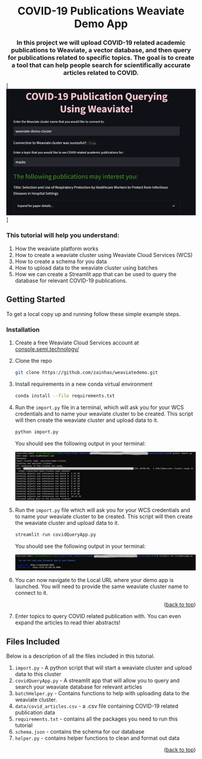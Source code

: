 <h1 align="center">COVID-19 Publications Weaviate Demo App</h1>

<!-- ABOUT THE PROJECT -->
<h3 align="center">In this project we will upload COVID-19 related academic publications to Weaviate, a vector database, and then query for publications related to specific topics. The goal is to create a tool that can help people search for scientifically accurate articles related to COVID.</h3>

[![Product Name Screen Shot][product-screenshot]]

### This tutorial will help you understand:
1. How the weaviate platform works
2. How to create a weaviate cluster using Weaviate Cloud Services (WCS)
3. How to create a schema for you data
4. How to upload data to the weaviate cluster using batches
5. How we can create a Streamlit app that can be used to query the database for relevant COVID-19 publications.

<!-- GETTING STARTED -->
## Getting Started

To get a local copy up and running follow these simple example steps.

### Installation

1. Create a free Weaviate Cloud Services account at [console.semi.technology/](https://console.semi.technology/)
2. Clone the repo
   ```sh
   git clone https://github.com/zainhas/weaviatedemo.git
   ```
3. Install requirements in a new conda virtual environment
   ```sh
   conda install --file requirements.txt
   ```
4. Run the `import.py` file in a terminal, which will ask you for your WCS credentials and to name your weaviate cluster to be created. This script will then create the weaviate cluster and upload data to it.
   ```sh
   python import.py
   ```
   You should see the following output in your terminal:
   
   <img src="images/term0.png">
   
5. Run the `import.py` file which will ask you for your WCS credentials and to name your weaviate cluster to be created. This script will then create the weaviate cluster and upload data to it.
   ```sh
   streamlit run covidQueryApp.py
   ```
   You should see the following output in your terminal:
   
   <img src="images/term1.png">
   
6. You can now navigate to the Local URL where your demo app is launched. You will need to provide the same weaviate cluster name to connect to it.
<p align="right">(<a href="#readme-top">back to top</a>)</p>

7. Enter topics to query COVID related publication with. You can even expand the articles to read thier abstracts!

<!-- FILES INCLUDED -->
## Files Included

Below is a description of all the files included in this tutorial.

1. `import.py` - A python script that will start a weaviate cluster and upload data to this cluster
2. `covidQueryApp.py` - A streamlit app that will allow you to query and search your weaviate database for relevant articles
3. `batchHelper.py` - Contains functions to help with uploading data to the weaviate cluster.
4. `data/covid_articles.csv` - a .csv file containing COVID-19 related publication data
5. `requirements.txt` - contains all the packages you need to run this tutorial
6. `schema.json` - contains the schema for our database
7. `helper.py` - contains helper functions to clean and format out data

<p align="right">(<a href="#readme-top">back to top</a>)</p>



<!-- MARKDOWN LINKS & IMAGES -->
[product-screenshot]: images/appDemo.png
[term0-screenshot]: images/term0.png
[term1-screenshot]: images/term1.png
